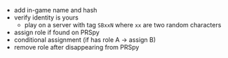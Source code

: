 - add in-game name and hash
- verify identity is yours
	- play on a server with tag `SBxxN` where `xx` are two random characters
- assign role if found on PRSpy
- conditional assignment (if has role A -> assign B)
- remove role after disappearing from PRSpy
